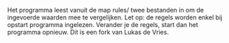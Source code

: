 Het programma leest vanuit de map rules/ twee bestanden in om de ingevoerde waarden mee te vergelijken. Let op: de regels worden enkel bij opstart programma ingelezen. Verander je de regels, start dan het programma opnieuw.
Dit is een fork van Lukas de Vries. 